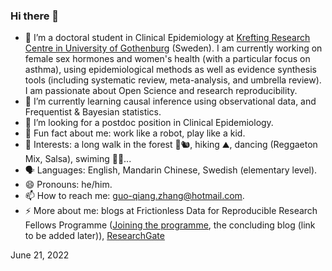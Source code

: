 ### Hi there 👋

- 🔭 I’m a doctoral student in Clinical Epidemiology at [Krefting Research Centre in University of Gothenburg](https://www.gu.se/en/krefting-research) (Sweden). I am currently working on female sex hormones and women's health (with a particular focus on asthma), using epidemiological methods as well as evidence synthesis tools (including systematic review, meta-analysis, and umbrella review). I am passionate about Open Science and research reproducibility.
- 🌱 I’m currently learning causal inference using observational data, and Frequentist & Bayesian statistics.
- 🤔 I’m looking for a postdoc position in Clinical Epidemiology.
- :cowboy_hat_face: Fun fact about me: work like a robot, play like a kid.
- :partying_face: Interests: a long walk in the forest 🌳🐿, hiking ⛰, dancing (Reggaeton Mix, Salsa), swiming 🏊‍♂️...
- 🗣 Languages: English, Mandarin Chinese, Swedish (elementary level).
- 😄 Pronouns: he/him.
- 📫 How to reach me: guo-qiang.zhang@hotmail.com.
- ⚡ More about me: blogs at Frictionless Data for Reproducible Research Fellows Programme ([Joining the programme](https://fellows.frictionlessdata.io/blog/hello-guo-qiang/), the concluding blog (link to be added later)), [ResearchGate](https://www.researchgate.net/profile/Guo-Qiang-Zhang-4)

June 21, 2022

<!--
- 💬 Ask me about ...
- 👯 I’m looking to collaborate on ...
-->
